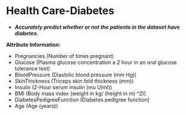 # Health Care-Diabetes

- ***Accurately predict whether or not the patients in the dataset have diabetes.***

**Attribute Information:**

- 	Pregnancies (Number of times pregnant)
-	Glucose (Plasma glucose concentration a 2 hour in an oral glucose tolerance test)
-	BloodPressure (Diastolic blood pressure (mm Hg))
-	SkinThickness (Triceps skin fold thickness (mm))
-	Insulin (2-Hour serum insulin (mu U/ml))
-	BMI (Body mass index (weight in kg/ (height in m) ^2))
-	DiabetesPedigreeFunction (Diabetes pedigree function)
-	Age (Age (years))

